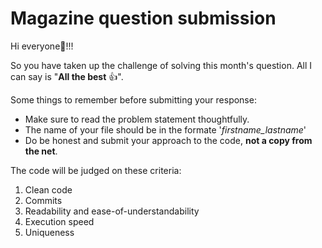 # Magazine question submission
Hi everyone:wave:!!!

So you have taken up the challenge of solving this month's question. All I can say is "__All the best__ :+1:".

Some things to remember before submitting your response:
- Make sure to read the problem statement thoughtfully.
- The name of your file should be in the formate '_firstname_lastname_'
- Do be honest and submit your approach to the code, __not a copy from the net__.

The code will be judged on these criteria:
1. Clean code
2. Commits 
3. Readability and ease-of-understandability
4. Execution speed
5. Uniqueness








